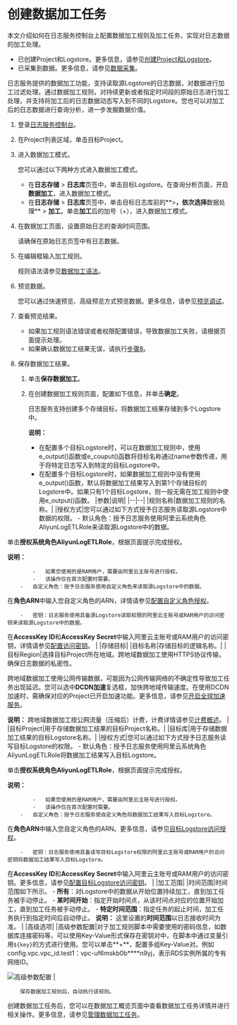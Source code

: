 # 创建数据加工任务

本文介绍如何在日志服务控制台上配置数据加工规则及加工任务，实现对日志数据的加工处理。

-   已创建Project和Logstore。更多信息，请参见[创建Project和Logstore](/intl.zh-CN/快速入门/快速入门.md)。
-   已采集到数据。更多信息，请参见[数据采集](/intl.zh-CN/数据采集/采集方式.md)。

日志服务提供的数据加工功能，支持读取源Logstore的日志数据，对数据进行加工过滤处理。通过数据加工规则，对持续更新或者指定时间段的原始日志进行加工处理，并支持将加工后的日志数据动态写入到不同的Logstore。您也可以对加工后的日志数据进行查询分析，进一步发掘数据价值。

1.  登录[日志服务控制台](https://sls.console.aliyun.com)。

2.  在Project列表区域，单击目标Project。

3.  进入数据加工模式。

    您可以通过以下两种方式进入数据加工模式。

    -   在**日志存储** \> **日志库**页签中，单击目标Logstore。在查询分析页面，开启**数据加工**，进入数据加工模式。
    -   在**日志存储** \> **日志库**页签中，单击目标日志库前的**\>**，依次选择**数据处理** \> **加工**。单击**加工**后的加号（+），进入数据加工模式。
4.  在数据加工页面，设置原始日志的查询时间范围。

    请确保在原始日志页签中有日志数据。

5.  在编辑框输入加工规则。

    规则语法请参见[数据加工语法](/intl.zh-CN/数据加工/数据加工语法/语言简介.md)。

6.  预览数据。

    您可以通过快速预览、高级预览方式预览数据。更多信息，请参见[预览调试](/intl.zh-CN/数据加工/预览调试.md)。

7.  查看预览结果。

    -   如果加工规则语法错误或者权限配置错误，导致数据加工失败，请根据页面提示处理。
    -   如果确认数据加工结果无误，请执行[步骤8](#step_snp_zml_13r)。
8.  保存数据加工结果。

    1.  单击**保存数据加工**。

    2.  在创建数据加工规则页面，配置如下信息，并单击**确定**。

        日志服务支持创建多个存储目标，将数据加工结果存储到多个Logstore中。

        **说明：**

        -   在配置多个目标Logstore时，可以在数据加工规则中，使用e\_output\(\)函数或e\_couput\(\)函数将目标名称通过name参数传递，用于将特定日志写入到特定的目标Logstore中。
        -   在配置多个目标Logstore时，如果数据加工规则中没有使用e\_output\(\)函数，默认将数据加工结果写入到第1个存储目标的Logstore中。如果只有1个目标Logstore，则一般无需在加工规则中使用e\_output\(\)函数。
        |参数|说明|
        |--|--|
        |规则名称|数据加工规则的名称。|
        |授权方式|您可以通过如下方式授予日志服务读取源Logstore中数据的权限。        -   默认角色：授予日志服务使用阿里云系统角色AliyunLogETLRole来读取源Logstore中的数据。

单击**授权系统角色AliyunLogETLRole**，根据页面提示完成授权。

**说明：**

            -   如果您使用的是RAM用户，需要由阿里云主账号进行授权。
            -   该操作仅在首次配置时需要。
        -   自定义角色：授予日志服务使用自定义角色来读取源Logstore中的数据。

在**角色ARN**中输入您自定义角色的ARN，详情请参见[配置自定义角色授权](/intl.zh-CN/数据加工/配置访问授权/配置自定义角色授权.md)。

        -   密钥：日志服务使用具备源Logstore读取权限的阿里云主账号或RAM用户的访问密钥来读取源Logstore中的数据。

在**AccessKey ID**和**AccessKey Secret**中输入阿里云主账号或RAM用户的访问密钥，详情请参见[配置访问密钥](/intl.zh-CN/数据加工/配置访问授权/配置访问密钥.md)。 |
        |存储目标|
        |目标名称|存储目标的逻辑名称。|
        |目标Region|选择目标Project所在地域。跨地域数据加工使用HTTPS协议传输，确保日志数据的私密性。

跨地域数据加工使用公网传输数据，可能因为公网传输网络的不确定性导致加工任务出现延迟。您可以选中**DCDN加速**复选框，加快跨地域传输速度。在使用DCDN加速时，需确保对应的Project已开启加速功能。更多信息，请参见[开启全球加速服务](/intl.zh-CN/数据采集/采集加速/开启全球加速服务.md)。

**说明：** 跨地域数据加工按公网流量（压缩后）计费，计费详情请参见[计费概述](/intl.zh-CN/产品定价/计费概述.md)。 |
        |目标Project|用于存储数据加工结果的目标Project名称。|
        |目标库|用于存储数据加工结果的目标Logstore名称。|
        |授权方式|您可以通过如下方式授予日志服务读写目标Logstore的权限。        -   默认角色：授予日志服务使用阿里云系统角色AliyunLogETLRole将数据加工结果写入目标Logstore。

单击**授权系统角色AliyunLogETLRole**，根据页面提示完成授权。

**说明：**

            -   如果您使用的是RAM用户，需要由阿里云主账号进行授权。
            -   该操作仅在首次配置时需要。
        -   自定义角色：授予日志服务使自定义角色将数据加工结果写入目标Logstore。

在**角色ARN**中输入您自定义角色的ARN。更多信息，请参见[目标Logstore访问授权](/intl.zh-CN/数据加工/配置访问授权/配置自定义角色授权.mdsection_v6z_5m4_cyt)。

        -   密钥：日志服务使用具备读写目标Logstore权限的阿里云主账号或RAM用户的访问密钥将数据加工结果写入目标Logstore。

在**AccessKey ID**和**AccessKey Secret**中输入阿里云主账号或RAM用户的访问密钥。更多信息，请参见[配置目标Logstore访问密钥](/intl.zh-CN/数据加工/配置访问授权/配置访问密钥.md)。 |
        |加工范围|
        |时间范围|时间范围如下所示。         -   **所有**：对Logstore中的数据从开始位置持续加工，直到加工任务被手动停止。
        -   **某时间开始**：指定开始时间点，从该时间点对应的位置开始加工，直到加工任务被手动停止。
        -   **特定时间范围**：指定任务的起止时间，加工任务执行到指定时间后自动停止。
**说明：** 这里设置的**时间范围**以日志接收时间为准。 |
        |高级选项|
        |高级参数配置|对于加工规则脚本中需要使用的密码信息，如数据库连接密码等，可以使用Key-Value形式保存在密钥对中，在脚本中通过变量引用`${key}`的方式进行使用。您可以单击**+**，配置多组Key-Value对。例如config.vpc.vpc\_id.test1：vpc-uf6mskb0b\*\*\*\*n9yj，表示RDS实例所属的专有网络ID。

![高级参数配置](https://static-aliyun-doc.oss-accelerate.aliyuncs.com/assets/img/zh-CN/4493246951/p130800.png) |

        保存数据加工规则后，自动执行该规则。


创建数据加工任务后，您可以在数据加工概览页面中查看数据加工任务详情并进行相关操作。更多信息，请参见[管理数据加工任务](/intl.zh-CN/数据加工/管理数据加工任务.md)。

